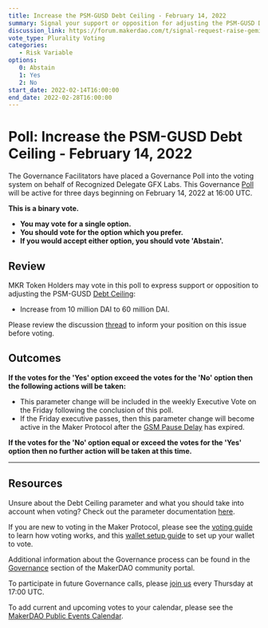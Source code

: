 ```yaml
---
title: Increase the PSM-GUSD Debt Ceiling - February 14, 2022
summary: Signal your support or opposition for adjusting the PSM-GUSD Debt Ceiling from 10 million DAI to 60 million DAI.
discussion_link: https://forum.makerdao.com/t/signal-request-raise-gemini-dollar-gusd-psm-debt-ceiling-to-60-million-dai/12961
vote_type: Plurality Voting
categories:
   - Risk Variable
options:
   0: Abstain
   1: Yes
   2: No
start_date: 2022-02-14T16:00:00
end_date: 2022-02-28T16:00:00
---
```

# Poll: Increase the PSM-GUSD Debt Ceiling - February 14, 2022

The Governance Facilitators have placed a Governance Poll into the voting system on behalf of Recognized Delegate GFX Labs. This Governance [Poll](https://community-development.makerdao.com/en/learn/governance/on-chain-gov) will be active for three days beginning on February 14, 2022 at 16:00 UTC.

**This is a binary vote.**
- **You may vote for a single option.**
- **You should vote for the option which you prefer.**
- **If you would accept either option, you should vote 'Abstain'.**

## Review

MKR Token Holders may vote in this poll to express support or opposition to adjusting the PSM-GUSD [Debt Ceiling](https://community-development.makerdao.com/en/learn/governance/param-debt-ceiling):
* Increase from 10 million DAI to 60 million DAI.

Please review the discussion [thread](https://forum.makerdao.com/t/signal-request-raise-gemini-dollar-gusd-psm-debt-ceiling-to-60-million-dai/12961) to inform your position on this issue before voting.

## Outcomes

**If the votes for the 'Yes' option exceed the votes for the 'No' option then the following actions will be taken:**
* This parameter change will be included in the weekly Executive Vote on the Friday following the conclusion of this poll.
* If the Friday executive passes, then this parameter change will become active in the Maker Protocol after the [GSM Pause Delay](https://community-development.makerdao.com/en/learn/governance/param-gsm-pause-delay) has expired.

**If the votes for the 'No' option equal or exceed the votes for the 'Yes' option then no further action will be taken at this time.**

---

## Resources

Unsure about the Debt Ceiling parameter and what you should take into account when voting? Check out the parameter documentation [here](https://community-development.makerdao.com/en/learn/governance/param-debt-ceiling).

If you are new to voting in the Maker Protocol, please see the [voting guide](https://community-development.makerdao.com/en/learn/governance/how-voting-works/) to learn how voting works, and this [wallet setup guide](https://community-development.makerdao.com/en/learn/governance/voting-setup/) to set up your wallet to vote.

Additional information about the Governance process can be found in the [Governance](https://community-development.makerdao.com/en/learn/governance) section of the MakerDAO community portal.

To participate in future Governance calls, please [join us](https://github.com/makerdao/community/tree/master/governance/governance-and-risk-meetings) every Thursday at 17:00 UTC.

To add current and upcoming votes to your calendar, please see the [MakerDAO Public Events Calendar](https://calendar.google.com/calendar/embed?src=makerdao.com_3efhm2ghipksegl009ktniomdk%40group.calendar.google.com&ctz=UTC&mode=week&showCalendars=0&showPrint=0).
